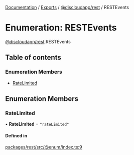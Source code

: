 [Documentation](../README.md) / [Exports](../modules.md) / [@discloudapp/rest](../modules/discloudapp_rest.md) / RESTEvents

# Enumeration: RESTEvents

[@discloudapp/rest](../modules/discloudapp_rest.md).RESTEvents

## Table of contents

### Enumeration Members

- [RateLimited](discloudapp_rest.RESTEvents.md#ratelimited)

## Enumeration Members

### RateLimited

• **RateLimited** = ``"rateLimited"``

#### Defined in

[packages/rest/src/@enum/index.ts:9](https://github.com/discloud/discloud.app/blob/a142e7d/packages/rest/src/@enum/index.ts#L9)
